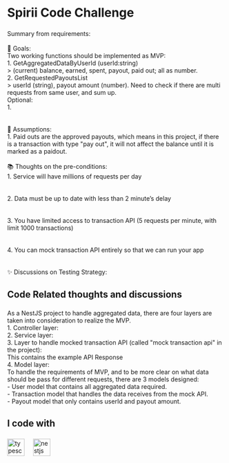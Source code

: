 <h1 align="left">Spirii Code Challenge</h1>

###

<p align="left">Summary from requirements:<br><br>🎯 Goals: <br>Two working functions should be implemented as MVP:<br>1. GetAggregatedDataByUserId (userId:string)<br>> (current) balance, earned, spent, payout, paid out; all as number.<br>2. GetRequestedPayoutsList<br>> userId (string), payout amount (number). Need to check if there are multi requests from same user, and sum up.<br>Optional:<br>1.<br><br><br>🎲 Assumptions:<br>1. Paid outs are the approved payouts, which means in this project, if there is a transaction with type "pay out", it will not affect the balance until it is marked as a paidout.<br><br>📚 Thoughts on the pre-conditions:<br>1. Service will have millions of requests per day<br><br><br>2.	Data must be up to date with less than 2 minute’s delay<br><br><br>3.	You have limited access to transaction API (5 requests per minute, with limit 1000 transactions)<br><br><br>4.	You can mock transaction API entirely so that we can run your app<br><br><br>✨ Discussions on Testing Strategy:</p>

###

<h2 align="left">Code Related thoughts and discussions</h2>

###

<p align="left">As a NestJS project to handle aggregated data, there are four layers are taken into consideration to realize the MVP.<br>1. Controller layer:<br>2. Service layer:<br>3. Layer to handle mocked transaction API (called "mock transaction api" in the project):<br>This contains the example API Response<br>4. Model layer:<br>To handle the requirements of MVP, and to be more clear on what data should be pass for different requests, there are 3 models designed:<br>- User model that contains all aggregated data required.<br>- Transaction model that handles the data receives from the mock API.<br>- Payout model that only contains userId and payout amount.</p>

###

<h2 align="left">I code with</h2>

###

<div align="left">
  <img src="https://cdn.jsdelivr.net/gh/devicons/devicon/icons/typescript/typescript-original.svg" height="40" alt="typescript logo"  />
  <img width="12" />
  <img src="https://cdn.jsdelivr.net/gh/devicons/devicon/icons/nestjs/nestjs-plain.svg" height="40" alt="nestjs logo"  />
</div>

###